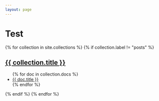 ```yaml
---
layout: page
---
```


# Test

{% for collection in site.collections %}
  {% if collection.label != "posts" %}
<h2><a href="#">{{ collection.title }}</a></h2>
<ul>
    {% for doc in collection.docs %}
<li><a href="{{ doc.url }}">{{ doc.title }}</a></li>
    {% endfor %}
</ul>
  {% endif %}
{% endfor %}
